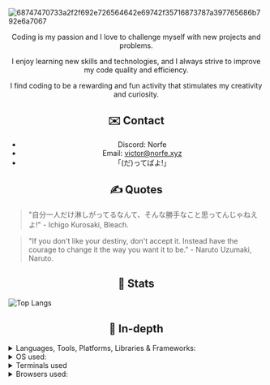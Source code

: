 ![68747470733a2f2f692e726564642e69742f35716873787a397765686b792e6a7067](https://github.com/user-attachments/assets/eb4305e4-f286-4d73-921f-71afa86e50b1)

<p align="center">Coding is my passion and I love to challenge myself with new projects and problems.</p>
<p align="center">I enjoy learning new skills and technologies, and I always strive to improve my code quality and efficiency.</p>
<p align="center">I find coding to be a rewarding and fun activity that stimulates my creativity and curiosity.</p>

<h2 align="center">✉️ Contact</h2>

<ul align="center">
 <li>
  Discord: Norfe
 </li>
 <li>
 Email: <a href="mailto:victor@norfe.xyz">victor@norfe.xyz</a>
 </li>
 <li>
 「(だ)ってばよ!」
 </li>
</ul>

<h2 align="center">✍️ Quotes</h2>

> "自分一人だけ淋しがってるなんて、そんな勝手なこと思ってんじゃねえよ!" - Ichigo Kurosaki, Bleach.

> "If you don't like your destiny, don't accept it. Instead have the courage to change it the way you want it to be." - Naruto Uzumaki, Naruto.

<h2 align="center">👑 Stats </h2>

![Top Langs](https://github-readme-stats.vercel.app/api/top-langs/?username=norfe15&theme=transparent)

<h2 align="center">🔨 In-depth </h2>


<details> <summary><span>Languages, Tools, Platforms, Libraries & Frameworks: </span></summary> <p align="center"> <img src="https://img.shields.io/badge/CSS3-1572B6?style=for-the-badge&logo=css3&logoColor=white" alt="CSS" /> <img src="https://img.shields.io/badge/HTML5-E34F26?style=for-the-badge&logo=html5&logoColor=white" alt="HTML" /> <img src="https://img.shields.io/badge/JavaScript-323330?style=for-the-badge&logo=javascript&logoColor=F7DF1E" alt="JS" /> <img src="https://img.shields.io/badge/json-5E5C5C?style=for-the-badge&logo=json&logoColor=white" alt="JSON" /> <img src="https://img.shields.io/badge/PHP-777BB4?style=for-the-badge&logo=php&logoColor=white" alt="PHP" /> <img src="https://img.shields.io/badge/React-20232A?style=for-the-badge&logo=react&logoColor=61DAFB" alt="React" /> <img src="https://img.shields.io/badge/Vite-B73BFE?style=for-the-badge&logo=vite&logoColor=FFD62E" alt="Vite" /> <img src="https://img.shields.io/badge/GitHub%20Pages-222222?style=for-the-badge&logo=GitHub%20Pages&logoColor=white" alt="Pages" /> <img src="https://img.shields.io/badge/npm-CB3837?style=for-the-badge&logo=npm&logoColor=white" alt="NPM" /> <img src="https://img.shields.io/badge/Electron-2B2E3A?style=for-the-badge&logo=electron&logoColor=9FEAF9" alt="Net" /> <img src="https://img.shields.io/badge/jQuery-0769AD?style=for-the-badge&logo=jquery&logoColor=white" alt="Jquery" /> <img src="https://img.shields.io/badge/firebase-a08021?style=for-the-badge&logo=firebase&logoColor=ffcd34" alt="Firebase" /> <img src="https://img.shields.io/badge/mysql-4479A1.svg?style=for-the-badge&logo=mysql&logoColor=white" alt="MySQL" /> <img src="https://img.shields.io/badge/sqlite-%2307405e.svg?style=for-the-badge&logo=sqlite&logoColor=white" alt="SQLite" /> <img src="https://img.shields.io/badge/express.js-%23404d59.svg?style=for-the-badge&logo=express&logoColor=%2361DAFB" alt="Express.js" /> <img src="https://img.shields.io/badge/JWT-black?style=for-the-badge&logo=JSON%20web%20tokens" alt="JWT" /> <img src="https://img.shields.io/badge/MUI-%230081CB.svg?style=for-the-badge&logo=mui&logoColor=white" alt="MUI" /> <img src="https://img.shields.io/badge/Next-black?style=for-the-badge&logo=next.js&logoColor=white" alt="Next JS" /> <img src="https://img.shields.io/badge/node.js-6DA55F?style=for-the-badge&logo=node.js&logoColor=white" alt="NodeJS" /> <img src="https://img.shields.io/badge/markdown-%23000000.svg?style=for-the-badge&logo=markdown&logoColor=white" alt="Markdown" /> <img src="https://img.shields.io/badge/typescript-%23007ACC.svg?style=for-the-badge&logo=typescript&logoColor=white" alt="TypeScript" /> <img src="https://img.shields.io/badge/vercel-%23000000.svg?style=for-the-badge&logo=vercel&logoColor=white" alt="Vercel" /> </p> </details> <details> <summary><span>OS used: </span></summary> <p align="center"> <img src="https://img.shields.io/badge/Android-3DDC84?style=for-the-badge&logo=android&logoColor=white" alt="Android" /> <img src="https://img.shields.io/badge/Pop!_OS-48B9C7?style=for-the-badge&logo=Pop!_OS&logoColor=white" alt="POP" /> <img src="https://img.shields.io/badge/Windows_11-0078d4?style=for-the-badge&logo=windows-11&logoColor=white" alt="Win11" /> </p> </details> <details> <summary><span>Terminals used</span></summary> <p align="center"> <img src="https://img.shields.io/badge/windows%20terminal-4D4D4D?style=for-the-badge&logo=windows%20terminal&logoColor=white" alt="Win Terminal" /> </p> </details> <details> <summary><span>Browsers used:</span></summary> <p align="center"> <img src="https://img.shields.io/badge/Brave-FF1B2D?style=for-the-badge&logo=Brave&logoColor=white" alt="Brave" /> <img src="https://img.shields.io/badge/Microsoft_Edge-0078D7?style=for-the-badge&logo=Microsoft-edge&logoColor=white" alt="Edge" /> <img src="https://img.shields.io/badge/Firefox_Browser-FF7139?style=for-the-badge&logo=Firefox-Browser&logoColor=white" alt="Firefox" /> </p> </details>

<!---
NorthPew/NorthPew is a ✨ special ✨ repository because its `README.md` (this file) appears on your GitHub profile.
You can click the Preview link to take a look at your changes.
--->

